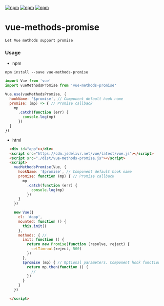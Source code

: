   [![npm](https://img.shields.io/npm/v/vue-methods-promise.svg?style=flat-square)](https://www.npmjs.com/package/vue-methods-promise) [![npm](https://img.shields.io/npm/dt/vue-methods-promise.svg?style=flat-square)](https://www.npmjs.com/package/vue-methods-promise) [![npm](https://img.shields.io/npm/l/vue-methods-promise.svg?style=flat-square)](https://www.npmjs.com/package/vue-methods-promise)
# vue-methods-promise
```
Let Vue methods support promise
```

### Usage
- npm
```
npm install --save vue-methods-promise
```
```javascript
import Vue from 'vue'
import vueMethodsPromise from 'vue-methods-promise'

Vue.use(vueMethodsPromise, {
  hookName: '$promise', // Component default hook name
  promise: (mp) => { // Promise callback
    mp
      .catch(function (err) {
        console.log(mp)
      })
  }
})
```
-  html
```html
  <div id="app"></div>
  <script src="https://cdn.jsdelivr.net/vue/latest/vue.js"></script>
  <script src="./dist/vue-methods-promise.js"></script>
  <script>
    vueMethodsPromise(Vue, {
      hookName: '$promise', // Component default hook name
      promise: function (mp) { // Promise callback
        mp
          .catch(function (err) {
            console.log(mp)
          })
      }
    })

    new Vue({
      el: '#app',
      mounted: function () {
        this.init()
      },
      methods: { // 
        init: function () {
          return new Promise(function (resolve, reject) {
            setTimeout(reject, 500)
          })
        },
        $promise (mp) { // Optional parameters. Component hook function
          return mp.then(function () {
            // 
          })
        }
      }
    })

  </script>
```
